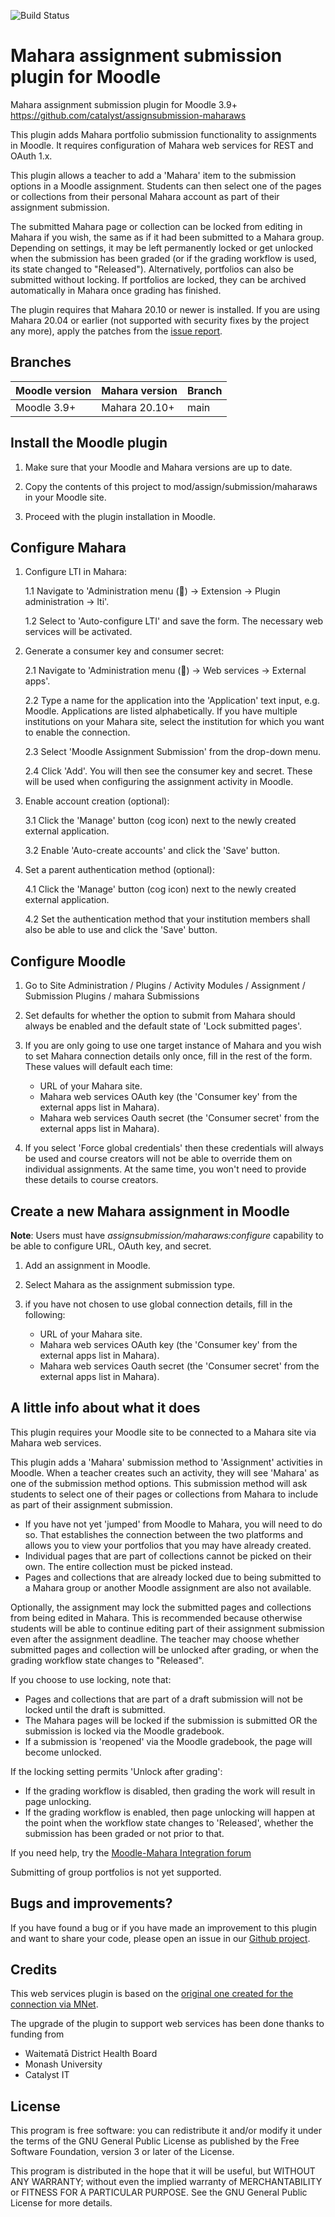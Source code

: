 ![Build Status](https://github.com/catalyst/assignsubmission-maharaws/actions/workflows/ci.yml/badge.svg?branch=main)

Mahara assignment submission plugin for Moodle
===============================================

Mahara assignment submission plugin for Moodle 3.9+
https://github.com/catalyst/assignsubmission-maharaws

This plugin adds Mahara portfolio submission functionality to assignments in
Moodle. It requires configuration of Mahara web services for REST and OAuth 1.x.

This plugin allows a teacher to add a 'Mahara' item to the submission
options in a Moodle assignment. Students can then select one of the pages
or collections from their personal Mahara account as part of their assignment
submission.

The submitted Mahara page or collection can be locked from editing in
Mahara if you wish, the same as if it had been submitted to a Mahara group.
Depending on settings, it may be left permanently locked or get unlocked
when the submission has been graded (or if the grading workflow is used, its state
changed to "Released"). Alternatively, portfolios can also be submitted without
locking. If portfolios are locked, they can be archived automatically in Mahara once
grading has finished.

The plugin requires that Mahara 20.10 or newer is installed. If you are using 
Mahara 20.04 or earlier (not supported with security fixes by the project any more),
apply the patches from the [issue report](https://bugs.launchpad.net/mahara/+bug/1882461).


Branches
--------

| Moodle version     | Mahara version  | Branch  |
| ----------------- | ---------------- | ---- |
| Moodle 3.9+       | Mahara 20.10+ | main |



Install the Moodle plugin
--------------------------------------------------

1. Make sure that your Moodle and Mahara versions are up to date.

2. Copy the contents of this project to mod/assign/submission/maharaws in your Moodle site.

4. Proceed with the plugin installation in Moodle.


Configure Mahara
--------------------

1. Configure LTI in Mahara:

      1.1 Navigate to 'Administration menu (🔧) -> Extension -> Plugin administration
       -> lti'.
      
      1.2 Select to 'Auto-configure LTI' and save the form. The necessary web services
        will be activated.

2. Generate a consumer key and consumer secret:

      2.1 Navigate to 'Administration menu (🔧) -> Web services -> External apps'.

      2.2 Type a name for the application into the 'Application' text input, 
      e.g. Moodle. Applications are listed alphabetically. If you have multiple 
      institutions on your Mahara site, select the institution for which you 
      want to enable the connection.

      2.3 Select 'Moodle Assignment Submission' from the drop-down menu.

      2.4 Click 'Add'. You will then see the consumer key and secret. These 
      will be used when configuring the assignment activity in Moodle.

3. Enable account creation (optional):

      3.1 Click the 'Manage' button (cog icon) next to the newly created external application.

      3.2 Enable 'Auto-create accounts' and click the 'Save' button.

4. Set a parent authentication method (optional):

      4.1 Click the 'Manage' button (cog icon) next to the newly created external application.

      4.2 Set the authentication method that your institution members shall also be able to 
      use and click the 'Save' button.

Configure Moodle
----------------

1. Go to Site Administration / Plugins / Activity Modules / Assignment / Submission Plugins / mahara Submissions

2. Set defaults for whether the option to submit from Mahara should always be enabled and the default state of 'Lock submitted pages'.

3. If you are only going to use one target instance of Mahara and you wish to set Mahara connection details only once, fill in the rest of the form. These values will default each time:
    - URL of your Mahara site.
    - Mahara web services OAuth key (the 'Consumer key' from the external apps list in Mahara).
    - Mahara web services Oauth secret (the 'Consumer secret' from the external apps list in Mahara).
4. If you select 'Force global credentials' then these credentials will always be used and course creators will not be able to override them on individual assignments. At the same time, you won't need to provide these details to course creators.
  
Create a new Mahara assignment in Moodle
------------------------------------------
**Note**: Users must have _assignsubmission/maharaws:configure_ capability to be able to configure URL, OAuth key, and secret.

1. Add an assignment in Moodle.

2. Select Mahara as the assignment submission type.

3. if you have not chosen to use global connection details, fill in the following:
      - URL of your Mahara site.
      - Mahara web services OAuth key (the 'Consumer key' from the external apps list in Mahara).
      - Mahara web services Oauth secret (the 'Consumer secret' from the external apps list in Mahara).

A little info about what it does
---------------------------------

This plugin requires your Moodle site to be connected to a Mahara site via
Mahara web services.

This plugin adds a 'Mahara' submission method to 'Assignment' activities in Moodle. 
When a teacher creates such an activity, they will see 'Mahara' as one of the
submission method options. This submission method will ask students to select one
of their pages or collections from Mahara to include as part of their assignment
submission. 

* If you have not yet 'jumped' from Moodle to Mahara, you will need to do so. That
establishes the connection between the two platforms and allows you to view your portfolios
that you may have already created.
* Individual pages that are part of collections cannot be picked on their own. The
entire collection must be picked instead.
* Pages and collections that are already locked due to being submitted to a Mahara 
group or another Moodle assignment are also not available.

Optionally, the assignment may lock the submitted pages and collections
from being edited in Mahara. This is recommended because otherwise
students will be able to continue editing part of their assignment
submission even after the assignment deadline. The teacher may choose whether
submitted pages and collection will be unlocked after grading, or when the
grading workflow state changes to "Released".

If you choose to use locking, note that:
* Pages and collections that are part of a draft submission will not be locked until the draft is submitted.
* The Mahara pages will be locked if the submission is submitted OR the submission is locked via the Moodle gradebook.
* If a submission is 'reopened' via the Moodle gradebook, the page will become unlocked.

If the locking setting permits 'Unlock after grading':
* If the grading workflow is disabled, then grading the work will result in page unlocking.
* If the grading workflow is enabled, then page unlocking will happen at the point when the workflow state changes to 'Released', whether the submission has been graded or not prior to that.

If you need help, try the [Moodle-Mahara Integration forum](https://mahara.org/interaction/forum/view.php?id=30)

Submitting of group portfolios is not yet supported.

Bugs and improvements?
------------------------

If you have found a bug or if you have made an improvement to this plugin and want to share your code, please
open an issue in our [Github project](https://github.com/catalyst/assignsubmission-maharaws).

Credits
--------

This web services plugin is based on the [original one created for the connection via MNet](https://github.com/MaharaProject/moodle-assignsubmission_mahara).

The upgrade of the plugin to support web services has been done thanks to funding from

* Waitematā District Health Board
* Monash University
* Catalyst IT

License
-------

This program is free software: you can redistribute it and/or modify
it under the terms of the GNU General Public License as published by
the Free Software Foundation, version 3 or later of the License.

This program is distributed in the hope that it will be useful,
but WITHOUT ANY WARRANTY; without even the implied warranty of
MERCHANTABILITY or FITNESS FOR A PARTICULAR PURPOSE.  See the
GNU General Public License for more details.
